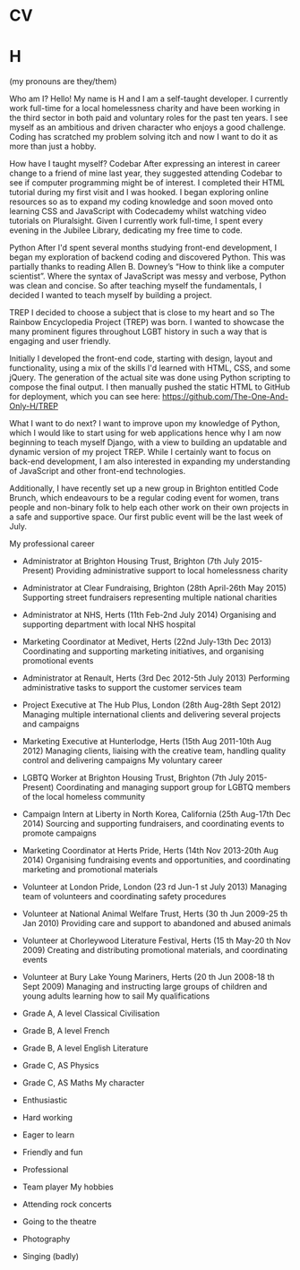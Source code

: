 # CV

<h1>H</h1>
(my pronouns are they/them)

Who am I?
Hello! My name is H and I am a self-taught developer. I currently work full-time for a local homelessness charity and have been working in the third sector in both paid and voluntary roles for the past ten years. I see myself as an ambitious and driven character who enjoys a good challenge. Coding has scratched my problem solving itch and now I want to do it as more than just a hobby.


How have I taught myself?
Codebar
After expressing an interest in career change to a friend of mine last year, they suggested attending Codebar to see if computer programming might be of interest. I completed their HTML tutorial during my first visit and I was hooked. I began exploring online resources so as to expand my coding knowledge and soon moved onto learning CSS and JavaScript with Codecademy whilst watching video tutorials on Pluralsight. Given I currently work full-time, I spent every evening in the Jubilee Library, dedicating my free time to code. 

Python
After I'd spent several months studying front-end development, I began my exploration of backend coding and discovered Python. This was partially thanks to reading Allen B. Downey’s “How to think like a computer scientist”. Where the syntax of JavaScript was messy and verbose, Python was clean and concise. So after teaching myself the fundamentals, I decided I wanted to teach myself by building a project.

TREP
I decided to choose a subject that is close to my heart and so The Rainbow Encyclopedia Project (TREP) was born. I wanted to showcase the many prominent figures throughout LGBT history in such a way that is engaging and user friendly.

Initially I developed the front-end code, starting with design, layout and functionality, using a mix of the skills I'd learned with HTML, CSS, and some jQuery. The generation of the actual site was done using Python scripting to compose the final output. I then manually pushed the static HTML to GitHub for deployment, which you can see here: https://github.com/The-One-And-Only-H/TREP 


What I want to do next?
I want to improve upon my knowledge of Python, which I would like to start using for web applications hence why I am now beginning to teach myself Django, with a view to building an updatable and dynamic version of my project TREP. While I certainly want to focus on back-end development, I am also interested in expanding my understanding of JavaScript and other front-end technologies.

Additionally, I have recently set up a new group in Brighton entitled Code Brunch, which endeavours to be a regular coding event for women, trans people and non-binary folk to help each other work on their own projects in a safe and supportive space. Our first public event will be the last week of July.


My professional career

-	Administrator at Brighton Housing Trust, Brighton
(7th July 2015-Present)
Providing administrative support to local homelessness charity
-	Administrator at Clear Fundraising, Brighton 
(28th April-26th May 2015)
Supporting street fundraisers representing multiple national charities
-	Administrator at NHS, Herts 
(11th Feb-2nd July 2014)
Organising and supporting department with local NHS hospital
-	Marketing Coordinator at Medivet, Herts 
(22nd July-13th Dec 2013)
Coordinating and supporting marketing initiatives, and organising promotional events 
-	Administrator at Renault, Herts 
(3rd Dec 2012-5th July 2013)
Performing administrative tasks to support the customer services team
-	Project Executive at The Hub Plus, London 
(28th Aug-28th Sept 2012)
Managing multiple international clients and delivering several projects and campaigns
-	Marketing Executive at Hunterlodge, Herts 
(15th Aug 2011-10th Aug 2012)
Managing clients, liaising with the creative team, handling quality control and delivering campaigns	My voluntary career

-	LGBTQ Worker at Brighton Housing Trust, Brighton 
(7th July 2015-Present)
Coordinating and managing support group for LGBTQ members of the local homeless community
-	Campaign Intern at Liberty in North Korea, California
(25th Aug-17th Dec 2014)
Sourcing and supporting fundraisers, and coordinating events to promote campaigns
-	Marketing Coordinator at Herts Pride, Herts 
(14th Nov 2013-20th Aug 2014)
Organising fundraising events and opportunities, and coordinating marketing and promotional materials
-	Volunteer at London Pride, London
(23 rd Jun-1 st July 2013)
Managing team of volunteers and coordinating safety procedures
-	Volunteer at National Animal Welfare Trust, Herts
(30 th Jun 2009-25 th Jan 2010)
Providing care and support to abandoned and abused animals
-	Volunteer at Chorleywood Literature Festival, Herts
(15 th May-20 th Nov 2009)
Creating and distributing promotional materials, and
coordinating events
-	Volunteer at Bury Lake Young Mariners, Herts
(20 th Jun 2008-18 th Sept 2009)
Managing and instructing large groups of children and young adults learning how to sail
My qualifications

-	Grade A, A level Classical Civilisation
-	Grade B, A level French
-	Grade B, A level English Literature
-	Grade C, AS Physics
-	Grade C, AS Maths 	My character

-	Enthusiastic
-	Hard working
-	Eager to learn
-	Friendly and fun
-	Professional 
-	Team player	My hobbies

-	Attending rock concerts
-	Going to the theatre
-	Photography
-	Singing (badly)

